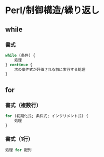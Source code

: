 # Perl/制御構造/繰り返し

## while

### 書式

```perl
while (条件) {
    処理
} continue {
    次の条件式が評価される前に実行する処理
}
```

## for

### 書式（複数行）

```perl
for (初期化式; 条件式; インクリメント式) {
    処理
}
```

### 書式（1行）

```perl
処理 for 配列
```
